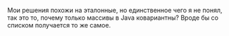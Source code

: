 Мои решения похожи на эталонные, но единственное чего я не понял, так это то, почему только массивы в Java ковариантны? Вроде бы со списком получается то же самое.
